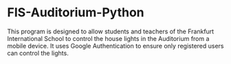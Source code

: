 # FIS-Auditorium-Python
This program is designed to allow students and teachers of the Frankfurt International School to control the house lights in the Auditorium from a mobile device.  It uses Google Authentication to ensure only registered users can control the lights.
